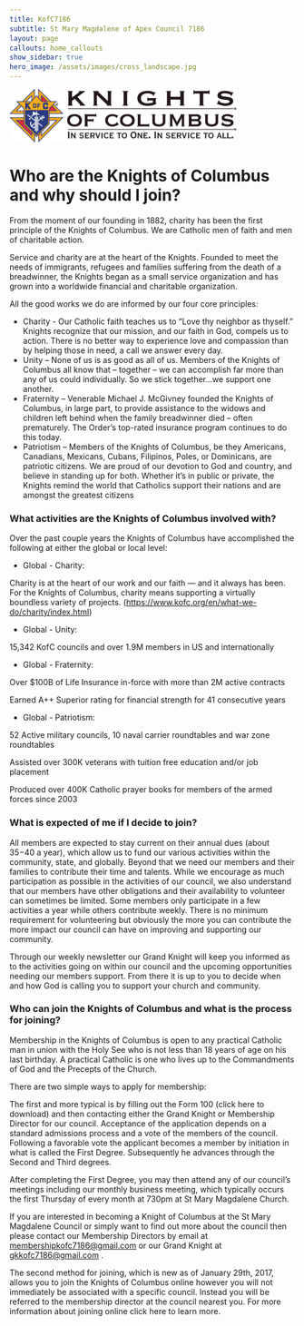 ```yaml
---
title: KofC7186
subtitle: St Mary Magdalene of Apex Council 7186
layout: page
callouts: home_callouts
show_sidebar: true
hero_image: /assets/images/cross_landscape.jpg
---
```


![KofC Council 7186](/assets/images/kofc_service.png)


# Who are the Knights of Columbus and why should I join?
From the moment of our founding in 1882, charity has been the first principle of the Knights of Columbus. We are Catholic men of faith and men of charitable action.  

Service and charity are at the heart of the Knights. Founded to meet the needs of immigrants, refugees and families suffering from the death of a breadwinner, the Knights began as a small service organization and has grown into a worldwide financial and charitable organization.

All the good works we do are informed by our four core principles:

* Charity - Our Catholic faith teaches us to “Love thy neighbor as thyself.” Knights recognize that our mission, and our faith in God, compels us to action. There is no better way to experience love and compassion than by helping those in need, a call we answer every day.
* Unity – None of us is as good as all of us. Members of the Knights of Columbus all know that – together – we can accomplish far more than any of us could individually. So we stick together…we support one another. 
* Fraternity – Venerable Michael J. McGivney founded the Knights of Columbus, in large part, to provide assistance to the widows and children left behind when the family breadwinner died – often prematurely. The Order’s top-rated insurance program continues to do this today.
* Patriotism – Members of the Knights of Columbus, be they Americans, Canadians, Mexicans, Cubans, Filipinos, Poles, or Dominicans, are patriotic citizens. We are proud of our devotion to God and country, and believe in standing up for both. Whether it’s in public or private, the Knights remind the world that Catholics support their nations and are amongst the greatest citizens

### What activities are the Knights of Columbus involved with?

Over the past couple years the Knights of Columbus have accomplished the following at either the global or local level:

* Global - Charity:

Charity is at the heart of our work and our faith — and it always has been. For the Knights of Columbus, charity means supporting a virtually boundless variety of projects.  (https://www.kofc.org/en/what-we-do/charity/index.html)

* Global - Unity:

15,342 KofC councils and over 1.9M members in US and internationally

* Global - Fraternity:

Over $100B of Life Insurance in-force with more than 2M active contracts

Earned A++ Superior rating for financial strength for 41 consecutive years

* Global - Patriotism:

52 Active military councils, 10 naval carrier roundtables and war zone roundtables

Assisted over 300K veterans with tuition free education and/or job placement

Produced over 400K Catholic prayer books for members of the armed forces since 2003


### What is expected of me if I decide to join?

All members are expected to stay current on their annual dues (about $35-$40 a year), which allow us to fund our various activities within the community, state, and globally.  Beyond that we need our members and their families to contribute their time and talents.  While we encourage as much participation as possible in the activities of our council, we also understand that our members have other obligations and their availability to volunteer can sometimes be limited. Some members only participate in a few activities a year while others contribute weekly.  There is no minimum requirement for volunteering but obviously the more you can contribute the more impact our council can have on improving and supporting our community.

Through our weekly newsletter our Grand Knight will keep you informed as to the activities going on within our council and the upcoming opportunities needing our members support. From there it is up to you to decide when and how God is calling you to support your church and community. 


### Who can join the Knights of Columbus and what is the process for joining?

Membership in the Knights of Columbus is open to any practical Catholic man in union with the Holy See who is not less than 18 years of age on his last birthday. A practical Catholic is one who lives up to the Commandments of God and the Precepts of the Church. 

There are two simple ways to apply for membership:

The first and more typical is by filling out the Form 100 (click here to download) and then contacting either the Grand Knight or Membership Director for our council. Acceptance of the application depends on a standard admissions process and a vote of the members of the council. Following a favorable vote the applicant becomes a member by initiation in what is called the First Degree. Subsequently he advances through the Second and Third degrees.

After completing the First Degree, you may then attend any of our council’s meetings including our monthly business meeting, which typically occurs the first Thursday of every month at 730pm at St Mary Magdalene Church.

If you are interested in becoming a Knight of Columbus at the St Mary Magdalene Council or simply want to find out more about the council then please contact our Membership Directors by email at membershipkofc7186@gmail.com or our Grand Knight at gkkofc7186@gmail.com .

The second method for joining, which is new as of January 29th, 2017, allows you to join the Knights of Columbus online however you will not immediately be associated with a specific council.  Instead you will be referred to the membership director at the council nearest you.  For more information about joining online click here to learn more.
